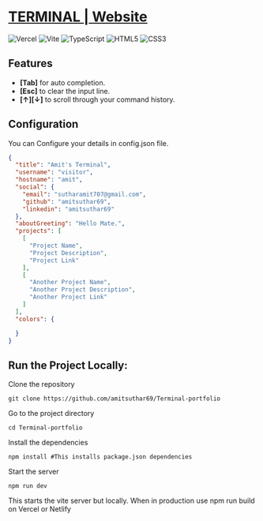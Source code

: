 # [TERMINAL | Website](https://manasraj-terminal.vercel.app/)


![Vercel](https://img.shields.io/badge/vercel-%23000000.svg?style=for-the-badge&logo=vercel&logoColor=white)
![Vite](https://img.shields.io/badge/vite-%23646CFF.svg?style=for-the-badge&logo=vite&logoColor=white)
![TypeScript](https://img.shields.io/badge/typescript-%23007ACC.svg?style=for-the-badge&logo=typescript&logoColor=white)
![HTML5](https://img.shields.io/badge/html5-%23E34F26.svg?style=for-the-badge&logo=html5&logoColor=white)
![CSS3](https://img.shields.io/badge/css3-%231572B6.svg?style=for-the-badge&logo=css3&logoColor=white)


## Features
* **[Tab]** for auto completion.
* **[Esc]** to clear the input line.
* **[↑][↓]** to scroll through your command history.


## Configuration

You can Configure your details in config.json file.

```json
{
  "title": "Amit's Terminal",
  "username": "visitor",
  "hostname": "amit",
  "social": {
    "email": "sutharamit707@gmail.com",
    "github": "amitsuthar69",
    "linkedin": "amitsuthar69"
  },
  "aboutGreeting": "Hello Mate.",
  "projects": [
    [
      "Project Name",
      "Project Description",
      "Project Link"
    ],
    [
      "Another Project Name",
      "Another Project Description",
      "Another Project Link"
    ]
  ],
  "colors": {

  }
}
```

## Run the Project Locally:

Clone the repository
```shell
git clone https://github.com/amitsuthar69/Terminal-portfolio
```
Go to the project directory
```shell
cd Terminal-portfolio
```
Install the dependencies
```shell
npm install #This installs package.json dependencies
```

Start the server
```shell
npm run dev 
```
This starts the vite server but locally. When in production use npm run build on Vercel or Netlify